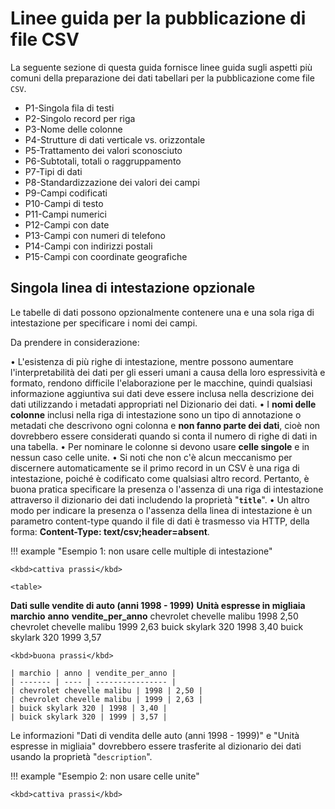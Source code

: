 # Linee guida per la pubblicazione di file CSV

La seguente sezione di questa guida fornisce linee guida sugli aspetti più comuni della preparazione dei dati tabellari per la pubblicazione come file `CSV`.

- P1-Singola fila di testi 
- P2-Singolo record per riga 
- P3-Nome delle colonne
- P4-Strutture di dati verticale vs. orizzontale
- P5-Trattamento dei valori sconosciuto
- P6-Subtotali, totali o raggruppamento
- P7-Tipi di dati 
- P8-Standardizzazione dei valori dei campi 
- P9-Campi codificati
- P10-Campi di testo
- P11-Campi numerici 
- P12-Campi con date
- P13-Campi con numeri di telefono
- P14-Campi con indirizzi postali
- P15-Campi con coordinate geografiche


## Singola linea di intestazione opzionale
Le tabelle di dati possono opzionalmente contenere una e una sola riga di intestazione per specificare i nomi dei campi.

Da prendere in considerazione:

• L'esistenza di più righe di intestazione, mentre possono aumentare l'interpretabilità dei dati per gli esseri umani a causa della loro espressività e formato, rendono difficile l'elaborazione per le macchine, quindi qualsiasi informazione aggiuntiva sui dati deve essere inclusa nella descrizione dei dati utilizzando i metadati appropriati nel Dizionario dei dati.
• I **nomi delle colonne** inclusi nella riga di intestazione sono un tipo di annotazione o metadati che descrivono ogni colonna e **non fanno parte dei dati**, cioè non dovrebbero essere considerati quando si conta il numero di righe di dati in una tabella.
• Per nominare le colonne si devono usare **celle singole** e in nessun caso celle unite.
• Si noti che non c'è alcun meccanismo per discernere automaticamente se il primo record in un CSV è una riga di intestazione, poiché è codificato come qualsiasi altro record. Pertanto, è buona pratica specificare la presenza o l'assenza di una riga di intestazione attraverso il dizionario dei dati includendo la proprietà "**`title`**".
• Un altro modo per indicare la presenza o l'assenza della linea di intestazione è un parametro content-type quando il file di dati è trasmesso via HTTP, della forma: **Content-Type: text/csv;header=absent**.

!!! example "Esempio 1: non usare celle multiple di intestazione"
    
    <kbd>cattiva prassi</kbd>
    
    <table>
  <tr>
   <td colspan="3" ><strong>Dati sulle vendite di auto (anni 1998 - 1999)</strong>
   </td>
  </tr>
  <tr>
   <td colspan="3" ><strong>Unità espresse in migliaia</strong>
   </td>
  </tr>
  <tr>
   <td><strong>marchio</strong>
   </td>
   <td><strong>anno</strong>
   </td>
   <td><strong>vendite_per_anno</strong>
   </td>
  </tr>
  <tr>
   <td>chevrolet chevelle malibu
   </td>
   <td>1998
   </td>
   <td>2,50
   </td>
  </tr>
  <tr>
   <td>chevrolet chevelle malibu
   </td>
   <td>1999
   </td>
   <td>2,63
   </td>
  </tr>
  <tr>
   <td>buick skylark 320
   </td>
   <td>1998
   </td>
   <td>3,40
   </td>
  </tr>
  <tr>
   <td>buick skylark 320
   </td>
   <td>1999
   </td>
   <td>3,57
   </td>
  </tr>
</table> 
    
    <kbd>buona prassi</kbd>
    
    | marchio | anno | vendite_per_anno |
    | ------- | ---- | ---------------- |
    | chevrolet chevelle malibu | 1998 | 2,50 |
    | chevrolet chevelle malibu | 1999 | 2,63 |
    | buick skylark 320 | 1998 | 3,40 |
    | buick skylark 320 | 1999 | 3,57 |
    
    

Le informazioni "Dati di vendita delle auto (anni 1998 - 1999)" e "Unità espresse in migliaia" dovrebbero essere trasferite al dizionario dei dati usando la proprietà "`description`".

!!! example "Esempio 2: non usare celle unite"

    <kbd>cattiva prassi</kbd>
    
    
    
    
    
    
    
    
    
